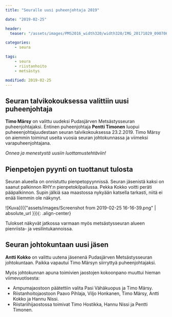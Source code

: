 ```yaml
---
title: "Seuralle uusi puheenjohtaja 2019"

date: "2019-02-25"

header:
  teaser: "/assets/images/PMS2016_width320/width320/IMG_20171029_090706.jpg"

categories:
    - seura

tags:
    - seura
    - riistanhoito
    - metsästys

modified: 2019-02-25
---
```


## Seuran talvikokouksessa valittiin uusi puheenjohtaja

__Timo Märsy__ on valittu uudeksi Pudasjärven Metsästysseuran puheenjohtajaksi. Entinen puheenjohtaja __Pentti Timonen__ luopui puheeenjohtajuudestaan seuran talvikokouksessa 23.2.2019. Timo Märsy on aiemmin toiminut useita vuosia seuran johtokunnassa ja viimeksi varapuheenjohtajana.

*Onnea ja menestystä uusiin luottamustehtäviin!*

## Pienpetojen pyynti on tuottanut tulosta

Seuran alueella on onnistuttu pienpetopyynnissä. Seuran jäsenistä kaksi on saanut palkinnon RHY:n pienpetokilpailussa. Pekka Kokko voitti peräti pääpalkinnon. Supin jälkiä saa maastossa nykyään katsella tarkasti, niitä ei enää liiemmin ole näkynyt.

![Kuva]({{"assets/images/Screenshot from 2019-02-25 16-16-39.png" | absolute_url }}){: .align-center}

Tulokset näkyvät jatkossa varmaan myös metsästysseuran alueen pienriista- ja vesilintukannoissa.

## Seuran johtokuntaan uusi jäsen

__Antti Kokko__ on valittu uutena jäsenenä Pudasjärven Metsästysseuran johtokuntaan. Paikka vapautui Timo Märsyn siirryttyä puheenjohtajaksi.

Myös johtokunnan apuna toimivien jaostojen kokoonpano muuttui hieman viimevuotisesta:

- Ampumajaostoon päätettiin valita Pasi Vähäkuopus ja Timo Märsy.
- Riistanhoitojaostoon Paavo Pihlaja, Viljo Honkanen, Timo Märsy, Antti Kokko ja Hannu Nissi.
- Riistariihijaostossa toimivat Timo Hostikka, Hannu Nissi ja  Pentti Timonen.
